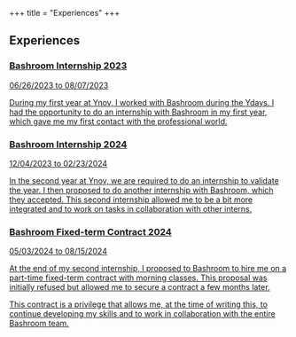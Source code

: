 +++
title = "Experiences"
+++

<section class="experiences-exp">
  <h2>Experiences</h2>
  <section>
    <a href="./experiences/stage-bashroom-2023">
      <article>
        <div>
          <h3>Bashroom Internship 2023</h3>
          <p class="experiences-exp-date">06/26/2023 to 08/07/2023</p>
        </div>
        <div class="experiences-exp-description">
          <p>During my first year at Ynov, I worked with Bashroom during the Ydays. I had the opportunity to do an internship with Bashroom in my first year, which gave me my first contact with the professional world.</p>
        </div>
      </article>
    </a>
    <a href="./experiences/stage-bashroom-2024">
      <article>
        <div>
          <h3>Bashroom Internship 2024</h3>
          <p class="experiences-exp-date">12/04/2023 to 02/23/2024</p>
        </div>
        <div class="experiences-exp-description">
          <p>In the second year at Ynov, we are required to do an internship to validate the year. I then proposed to do another internship with Bashroom, which they accepted. This second internship allowed me to be a bit more integrated and to work on tasks in collaboration with other interns.</p>
        </div>
      </article>
    </a>
    <a href="./experiences/cdd-bashroom-2024">
      <article>
        <div>
          <h3>Bashroom Fixed-term Contract 2024</h3>
          <p class="experiences-exp-date">05/03/2024 to 08/15/2024</p>
        </div>
        <div class="experiences-exp-description">
          <p>At the end of my second internship, I proposed to Bashroom to hire me on a part-time fixed-term contract with morning classes. This proposal was initially refused but allowed me to secure a contract a few months later.</p>
          <p>This contract is a privilege that allows me, at the time of writing this, to continue developing my skills and to work in collaboration with the entire Bashroom team.</p>
        </div>
      </article>
    </a>
  </section>
</section>